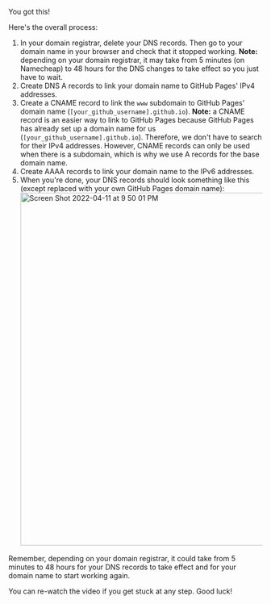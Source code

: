 You got this!

Here's the overall process:<br>
1. In your domain registrar, delete your DNS records. Then go to your domain name in your browser and check that it stopped working. **Note:** depending on your domain registrar, it may take from 5 minutes (on Namecheap) to 48 hours for the DNS changes to take effect so you just have to wait. 
2. Create DNS A records to link your domain name to GitHub Pages' IPv4 addresses.<br>
3. Create a CNAME record to link the `www` subdomain to GitHub Pages' domain name (`[your_github_username].github.io`). **Note:** a CNAME record is an easier way to link to GitHub Pages because GitHub Pages has already set up a domain name for us (`[your_github_username].github.io`). Therefore, we don't have to search for their IPv4 addresses. However, CNAME records can only be used when there is a subdomain, which is why we use A records for the base domain name.<br>
4. Create AAAA records to link your domain name to the IPv6 addresses.<br>
5. When you're done, your DNS records should look something like this (except replaced with your own GitHub Pages domain name): <img width="700" alt="Screen Shot 2022-04-11 at 9 50 01 PM" src="https://user-images.githubusercontent.com/70604577/162862720-36811ce4-2c7b-4471-8df2-c2cdbc46d186.png">

Remember, depending on your domain registrar, it could take from 5 minutes to 48 hours for your DNS records to take effect and for your domain name to start working again.

You can re-watch the video if you get stuck at any step. Good luck!
